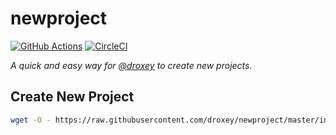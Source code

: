 # newproject

[![GitHub Actions](https://img.shields.io/endpoint.svg?url=https%3A%2F%2Factions-badge.atrox.dev%2Fatrox%2Fsync-dotenv%2Fbadge&style=flat)](https://actions-badge.atrox.dev/atrox/sync-dotenv/goto) [![CircleCI](https://img.shields.io/circleci/project/droxey/newproject.svg?style=flat&logo=circleci&label=Circle%20CI)](https://circleci.com/gh/droxey/newproject)

_A quick and easy way for [@droxey](https://github.com/droxey) to create new projects._

## Create New Project

```bash
wget -O - https://raw.githubusercontent.com/droxey/newproject/master/init.sh
```

